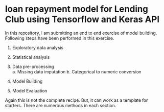 # loan repayment model for Lending Club using Tensorflow and Keras API

In this repository, I am submitting an end to end exercise of model building. Following steps have been performed in this exercise. 

1. Exploratory data analysis

2. Statistical analysis

3. Data pre-processing  
   a. Missing data imputation
   b. Categorical to numeric conversion

4. Model Building 

5. Model Evaluation

Again this is not the complete recipe. But, it can work as a template for starters. There are numerous methods in each section.  

